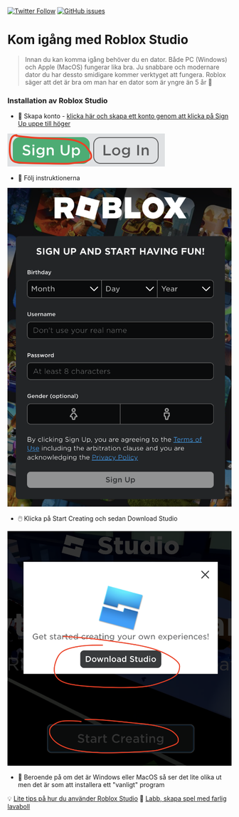 
[![Twitter Follow](https://img.shields.io/twitter/follow/taxonomythorild?style=social)](https://twitter.com/taxonomythorild?s=20)
[![GitHub issues](https://img.shields.io/github/issues/fthorild/roblox-starter-kit)](https://github.com/fthorild/roblox-starter-kit/issues)


# Kom igång med Roblox Studio

> Innan du kan komma igång behöver du en dator. Både PC (Windows) och Apple (MacOS) fungerar lika bra. Ju snabbare och modernare dator du har dessto smidigare kommer verktyget att fungera. Roblox säger att det är bra om man har en dator som är yngre än 5 år 👶

### Installation av Roblox Studio

* 🛫 Skapa konto - [klicka här och skapa ett konto genom att klicka på Sign Up uppe till höger](https://www.roblox.com/create)

![](./resources/images/signup.png)

* 🧾 Följ instruktionerna

![](./resources/images/signupForm.png)

* 🖱️ Klicka på Start Creating och sedan Download Studio

![](./resources/images/create.png)

* 🤖 Beroende på om det är Windows eller MacOS så ser det lite olika ut men det är som att installera ett "vanligt" program

💡 [Lite tips på hur du använder Roblox Studio](./resources/robloxstudio.md)
🤖 [Labb, skapa spel med farlig lavaboll](./resources/labs.md)